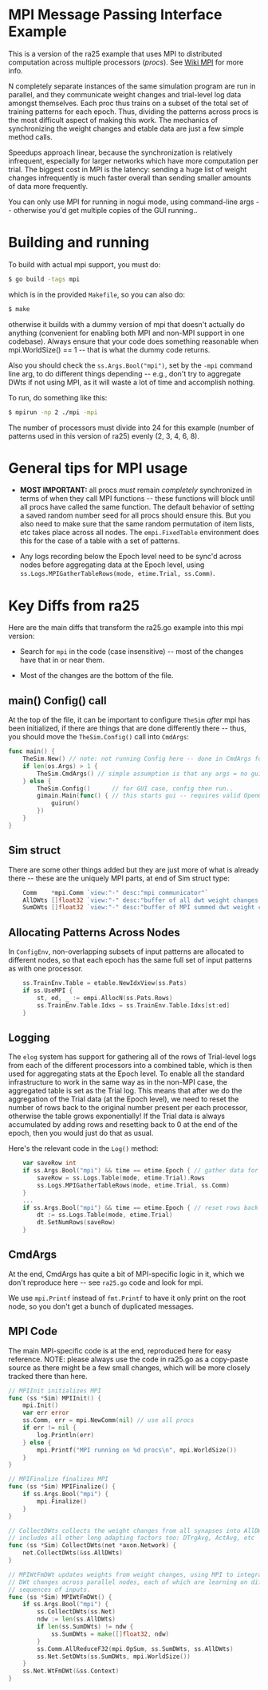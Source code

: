 # MPI Message Passing Interface Example

This is a version of the ra25 example that uses MPI to distributed computation across multiple processors (*procs*).  See [Wiki MPI](https://github.com/emer/emergent/wiki/MPI) for more info.

N completely separate instances of the same simulation program are run in parallel, and they communicate weight changes and trial-level log data amongst themselves.  Each proc thus trains on a subset of the total set of training patterns for each epoch.  Thus, dividing the patterns across procs is the most difficult aspect of making this work.  The mechanics of synchronizing the weight changes and etable data are just a few simple method calls.

Speedups approach linear, because the synchronization is relatively infrequent, especially for larger networks which have more computation per trial.  The biggest cost in MPI is the latency: sending a huge list of weight changes infrequently is much faster overall than sending smaller amounts of data more frequently.

You can only use MPI for running in nogui mode, using command-line args -- otherwise you'd get multiple copies of the GUI running..

# Building and running

To build with actual mpi support, you must do:

```bash
$ go build -tags mpi
```

which is in the provided `Makefile`, so you can also do:
```bash
$ make
```

otherwise it builds with a dummy version of mpi that doesn't actually do anything (convenient for enabling both MPI and non-MPI support in one codebase).  Always ensure that your code does something reasonable when mpi.WorldSize() == 1 -- that is what the dummy code returns.

Also you should check the `ss.Args.Bool("mpi")`, set by the `-mpi` command line arg, to do different things depending -- e.g., don't try to aggregate DWts if not using MPI, as it will waste a lot of time and accomplish nothing.

To run, do something like this:

```bash
$ mpirun -np 2 ./mpi -mpi
```

The number of processors must divide into 24 for this example (number of patterns used in this version of ra25) evenly (2, 3, 4, 6, 8).

# General tips for MPI usage

* **MOST IMPORTANT:** all procs *must* remain *completely* synchronized in terms of when they call MPI functions -- these functions will block until all procs have called the same function.  The default behavior of setting a saved random number seed for all procs should ensure this.  But you also need to make sure that the same random permutation of item lists, etc takes place across all nodes.  The `empi.FixedTable` environment does this for the case of a table with a set of patterns.

* Any logs recording below the Epoch level need to be sync'd across nodes before aggregating data at the Epoch level, using `ss.Logs.MPIGatherTableRows(mode, etime.Trial, ss.Comm)`.


# Key Diffs from ra25

Here are the main diffs that transform the ra25.go example into this mpi version:

* Search for `mpi` in the code (case insensitive) -- most of the changes have that in or near them.

* Most of the changes are the bottom of the file.

## main() Config() call

At the top of the file, it can be important to configure `TheSim` *after* mpi has been initialized, if there are things that are done differently there -- thus, you should move the `TheSim.Config()` call into `CmdArgs`:

```go
func main() {
	TheSim.New() // note: not running Config here -- done in CmdArgs for mpi / nogui
	if len(os.Args) > 1 {
		TheSim.CmdArgs() // simple assumption is that any args = no gui -- could add explicit arg if you want
	} else {
		TheSim.Config()      // for GUI case, config then run..
		gimain.Main(func() { // this starts gui -- requires valid OpenGL display connection (e.g., X11)
			guirun()
		})
	}
}
```

## Sim struct

There are some other things added but they are just more of what is already there -- these are the uniquely MPI parts, at end of Sim struct type:

```go
	Comm    *mpi.Comm `view:"-" desc:"mpi communicator"`
	AllDWts []float32 `view:"-" desc:"buffer of all dwt weight changes -- for mpi sharing"`
	SumDWts []float32 `view:"-" desc:"buffer of MPI summed dwt weight changes"`
```

## Allocating Patterns Across Nodes

In `ConfigEnv`, non-overlapping subsets of input patterns are allocated to different nodes, so that each epoch has the same full set of input patterns as with one processor.

```go
	ss.TrainEnv.Table = etable.NewIdxView(ss.Pats)
	if ss.UseMPI {
		st, ed, _ := empi.AllocN(ss.Pats.Rows)
		ss.TrainEnv.Table.Idxs = ss.TrainEnv.Table.Idxs[st:ed]
	}
```

## Logging

The `elog` system has support for gathering all of the rows of Trial-level logs from each of the different processors into a combined table, which is then used for aggregating stats at the Epoch level.  To enable all the standard infrastructure to work in the same way as in the non-MPI case, the aggregated table is set as the Trial log.  This means that after we do the aggregation of the Trial data (at the Epoch level), we need to reset the number of rows back to the original number present per each processor, otherwise the table grows exponentially!  If the Trial data is always accumulated by adding rows and resetting back to 0 at the end of the epoch, then you would just do that as usual.

Here's the relevant code in the `Log()` method:

```go
	var saveRow int
	if ss.Args.Bool("mpi") && time == etime.Epoch { // gather data for trial level at epoch
		saveRow = ss.Logs.Table(mode, etime.Trial).Rows
		ss.Logs.MPIGatherTableRows(mode, etime.Trial, ss.Comm)
	}
    ...
	if ss.Args.Bool("mpi") && time == etime.Epoch { // reset rows back to original pre-gather
		dt := ss.Logs.Table(mode, etime.Trial)
		dt.SetNumRows(saveRow)
	}
```

## CmdArgs

At the end, CmdArgs has quite a bit of MPI-specific logic in it, which we don't reproduce here -- see `ra25.go` code and look for mpi.

We use `mpi.Printf` instead of `fmt.Printf` to have it only print on the root node, so you don't get a bunch of duplicated messages.

## MPI Code

The main MPI-specific code is at the end, reproduced here for easy reference.  NOTE: please always use the code in ra25.go as a copy-paste source as there might be a few small changes, which will be more closely tracked there than here.


```go
// MPIInit initializes MPI
func (ss *Sim) MPIInit() {
	mpi.Init()
	var err error
	ss.Comm, err = mpi.NewComm(nil) // use all procs
	if err != nil {
		log.Println(err)
	} else {
		mpi.Printf("MPI running on %d procs\n", mpi.WorldSize())
	}
}

// MPIFinalize finalizes MPI
func (ss *Sim) MPIFinalize() {
	if ss.Args.Bool("mpi") {
		mpi.Finalize()
	}
}

// CollectDWts collects the weight changes from all synapses into AllDWts
// includes all other long adapting factors too: DTrgAvg, ActAvg, etc
func (ss *Sim) CollectDWts(net *axon.Network) {
	net.CollectDWts(&ss.AllDWts)
}

// MPIWtFmDWt updates weights from weight changes, using MPI to integrate
// DWt changes across parallel nodes, each of which are learning on different
// sequences of inputs.
func (ss *Sim) MPIWtFmDWt() {
	if ss.Args.Bool("mpi") {
		ss.CollectDWts(ss.Net)
		ndw := len(ss.AllDWts)
		if len(ss.SumDWts) != ndw {
			ss.SumDWts = make([]float32, ndw)
		}
		ss.Comm.AllReduceF32(mpi.OpSum, ss.SumDWts, ss.AllDWts)
		ss.Net.SetDWts(ss.SumDWts, mpi.WorldSize())
	}
	ss.Net.WtFmDWt(&ss.Context)
}
```

